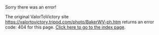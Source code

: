 

Sorry there was an error!

The original ValorToVictory site https://valortovictory.tripod.com/photo/BakerWV-ph.htm returns an error code: 404 for this page. [Click here to go to the index page](../index.md).